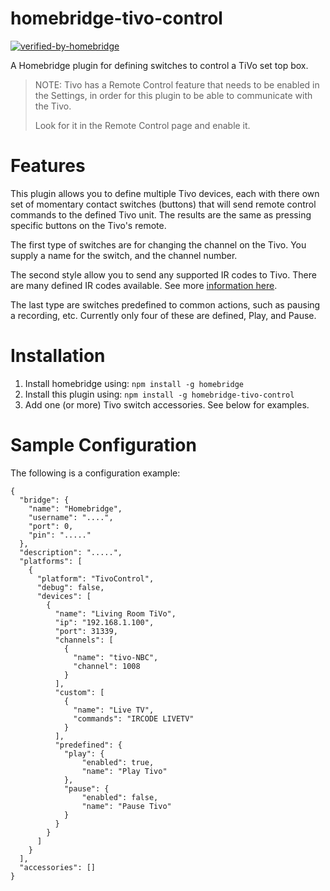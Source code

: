 # homebridge-tivo-control
[![verified-by-homebridge](https://badgen.net/badge/homebridge/verified/purple)](https://github.com/homebridge/homebridge/wiki/Verified-Plugins)

A Homebridge plugin for defining switches to control a TiVo set top box.
> NOTE: Tivo has a Remote Control feature that needs to be enabled in the
> Settings, in order for this plugin to be able to communicate with the Tivo.
>
> Look for it in the Remote Control page and enable it.

# Features
This plugin allows you to define multiple Tivo devices, each with there own set
of momentary contact switches (buttons) that will send remote control commands
to the defined Tivo unit. The results are the same as pressing specific buttons on the
Tivo's remote.

The first type of switches are for changing the channel on the Tivo.
You supply a name for the switch, and the channel number.

The second style allow you to send any supported
IR codes to Tivo. There are many defined IR codes
available. See more
[information here](doc/README.md). 

The last type are switches predefined to common actions, such as pausing a recording,
etc. Currently only four of these are defined, Play, and Pause.
# Installation

1. Install homebridge using: `npm install -g homebridge`
2. Install this plugin using: `npm install -g homebridge-tivo-control`
3. Add one (or more) Tivo switch accessories. See below for examples.

# Sample Configuration

The following is a configuration example:

```
{
  "bridge": {
    "name": "Homebridge",
    "username": "....",
    "port": 0,
    "pin": "....."
  },
  "description": ".....",
  "platforms": [
    {
      "platform": "TivoControl",
      "debug": false,
      "devices": [
        {
          "name": "Living Room TiVo",
          "ip": "192.168.1.100",
          "port": 31339,
          "channels": [
            {
              "name": "tivo-NBC",
              "channel": 1008
            }
          ],
          "custom": [
            {
              "name": "Live TV",
              "commands": "IRCODE LIVETV"
            }
          ],
          "predefined": {
            "play": {
                "enabled": true,
                "name": "Play Tivo"
            },
            "pause": {
                "enabled": false,
                "name": "Pause Tivo"
            }
          }
        }
      ]
    }
  ],
  "accessories": []
}
```
